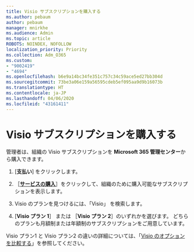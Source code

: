 ```yaml
---
title: Visio サブスクリプションを購入する
ms.author: pebaum
author: pebaum
manager: mnirkhe
ms.audience: Admin
ms.topic: article
ROBOTS: NOINDEX, NOFOLLOW
localization_priority: Priority
ms.collection: Adm_O365
ms.custom:
- "9002419"
- "4694"
ms.openlocfilehash: b6e9a14bc34fe351c757c34c59ace5ed27bb304d
ms.sourcegitcommit: 73be3a06e159a56595cdeb5ef095aa9d9b16073b
ms.translationtype: HT
ms.contentlocale: ja-JP
ms.lasthandoff: 04/06/2020
ms.locfileid: "43161411"
---
```

# <a name="purchase-visio-subscription"></a>Visio サブスクリプションを購入する

管理者は、組織の Visio サブスクリプションを **Microsoft 365 管理センター**から購入できます。

1. [**支払い**] をクリックします。

2. ［**[サービスの購入](https://admin.microsoft.com/AdminPortal/Home?adminportal=1&msCV=%2BbOQtMNsz0ei8f5z.0.36#/catalog)**］をクリックして、組織のために購入可能なサブスクリプションを表示します。

3. Visio のプランを見つけるには、「Visio」 を検索します。

4. [**Visio プラン 1**］ または ［**Visio プラン 2**］のいずれかを選びます。 どちらのプランも月額制または年額制のサブスクリプションをご用意しています。

Visio プラン1 と Visio プラン2 の違いの詳細については、「[Visio のオプションを比較する](https://products.office.com/Visio/microsoft-visio-plans-and-pricing-compare-visio-options)」を参照してください。 
